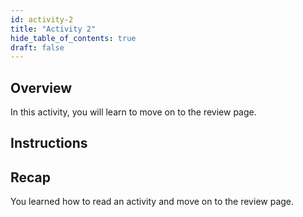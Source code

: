 ```yaml
---
id: activity-2
title: "Activity 2"
hide_table_of_contents: true
draft: false
---
```


## Overview
In this activity, you will learn to move on to the review page. 

## Instructions


## Recap

You learned how to read an activity and move on to the review page. 
